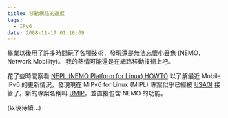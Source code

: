 ```yaml
---
title: 移動網路的進展
tags:
  - IPv6
date: 2008-11-17 01:16:09
---
```


畢業以後用了許多時間玩了各種技術，發現還是無法忘懷小丑魚 (NEMO，Network Mobility)。
我的熱情可能還是在網路移動技術上吧。

花了些時間察看 [NEPL (NEMO Platform for Linux) HOWTO](http://www.nautilus6.org/doc/nepl-howto/) 以了解最近 Mobile IPv6 的更新情況，發現現在 MIPv6 for Linux (MIPL) 專案似乎已經被 [USAGI](http://www.linux-ipv6.org/) 接管了。新的專案名稱叫 [UMIP](http://umip.linux-ipv6.org/)，並直接包含 NEMO 的功能。

(以後待續...)